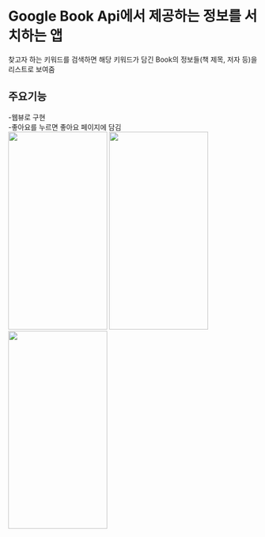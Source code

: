# Google Book Api에서 제공하는 정보를 서치하는 앱
찾고자 하는 키워드를 검색하면 해당 키워드가 담긴 Book의 정보들(책 제목, 저자 등)을 리스트로 보여줌 

## 주요기능
-웹뷰로 구현  
-좋아요를 누르면 좋아요 페이지에 담김  
<img src="https://github.com/minji358956/booksearch/assets/108578521/51eaca21-9341-4b4e-96ac-5cab4d6c00a6" width="200" height="400" />
<img src="https://github.com/minji358956/booksearch/assets/108578521/37354ddb-451d-4ec5-b197-573939165577" width="200" height="400" />
<img src="https://github.com/minji358956/booksearch/assets/108578521/fef64e59-73f9-4fcf-9031-b71ea0d31639" width="200" height="400" />
